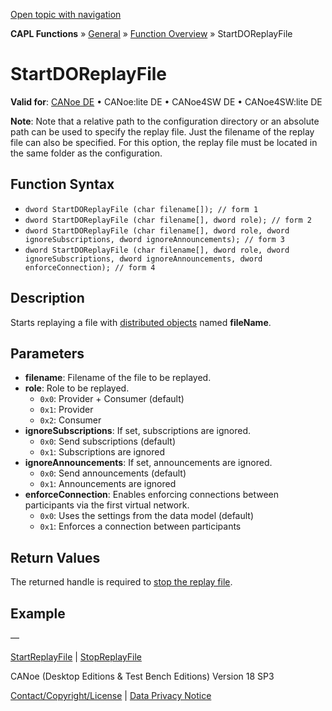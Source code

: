 [Open topic with navigation](../../../../../CANoeDEFamily.htm#Topics/CAPLFunctions/Other/Functions/CAPLfunctionStartDOReplayFile.md)

**CAPL Functions** » [General](../CAPLGeneralStartPage.md) » [Function Overview](../CAPLfunctionsGeneralOverview.md) » StartDOReplayFile

# StartDOReplayFile

**Valid for**: [CANoe DE](../../../Shared/FeatureAvailability.md) • CANoe:lite DE • CANoe4SW DE • CANoe4SW:lite DE

**Note**: Note that a relative path to the configuration directory or an absolute path can be used to specify the replay file. Just the filename of the replay file can also be specified. For this option, the replay file must be located in the same folder as the configuration.

## Function Syntax

- `dword StartDOReplayFile (char filename[]); // form 1`
- `dword StartDOReplayFile (char filename[], dword role); // form 2`
- `dword StartDOReplayFile (char filename[], dword role, dword ignoreSubscriptions, dword ignoreAnnouncements); // form 3`
- `dword StartDOReplayFile (char filename[], dword role, dword ignoreSubscriptions, dword ignoreAnnouncements, dword enforceConnection); // form 4`

## Description

Starts replaying a file with [distributed objects](../../../CANoeCANalyzer/CommunicationConcept/CCDistributedObjects.md) named **fileName**.

## Parameters

- **filename**: Filename of the file to be replayed.
- **role**: Role to be replayed.
  - `0x0`: Provider + Consumer (default)
  - `0x1`: Provider
  - `0x2`: Consumer
- **ignoreSubscriptions**: If set, subscriptions are ignored.
  - `0x0`: Send subscriptions (default)
  - `0x1`: Subscriptions are ignored
- **ignoreAnnouncements**: If set, announcements are ignored.
  - `0x0`: Send announcements (default)
  - `0x1`: Announcements are ignored
- **enforceConnection**: Enables enforcing connections between participants via the first virtual network.
  - `0x0`: Uses the settings from the data model (default)
  - `0x1`: Enforces a connection between participants

## Return Values

The returned handle is required to [stop the replay file](CAPLfunctionStopReplayFile.md).

## Example

—

[StartReplayFile](CAPLfunctionStartReplayFile.md) | [StopReplayFile](CAPLfunctionStopReplayFile.md)

CANoe (Desktop Editions & Test Bench Editions) Version 18 SP3

[Contact/Copyright/License](../../../Shared/ContactCopyrightLicense.md) | [Data Privacy Notice](https://www.vector.com/int/en/company/get-info/privacy-policy/)
